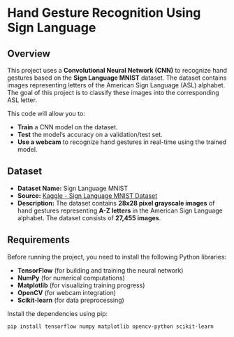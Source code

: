 # Hand Gesture Recognition Using Sign Language

## Overview
This project uses a **Convolutional Neural Network (CNN)** to recognize hand gestures based on the **Sign Language MNIST** dataset. The dataset contains images representing letters of the American Sign Language (ASL) alphabet. The goal of this project is to classify these images into the corresponding ASL letter.

This code will allow you to:
- **Train** a CNN model on the dataset.
- **Test** the model’s accuracy on a validation/test set.
- **Use a webcam** to recognize hand gestures in real-time using the trained model.

## Dataset
- **Dataset Name:** Sign Language MNIST
- **Source:** [Kaggle - Sign Language MNIST Dataset](https://www.kaggle.com/datasets/datamunge/sign-language-mnist)
- **Description:** The dataset contains **28x28 pixel grayscale images** of hand gestures representing **A-Z letters** in the American Sign Language alphabet. The dataset consists of **27,455 images**.

## Requirements

Before running the project, you need to install the following Python libraries:
- **TensorFlow** (for building and training the neural network)
- **NumPy** (for numerical computations)
- **Matplotlib** (for visualizing training progress)
- **OpenCV** (for webcam integration)
- **Scikit-learn** (for data preprocessing)

Install the dependencies using pip:

```bash
pip install tensorflow numpy matplotlib opencv-python scikit-learn
